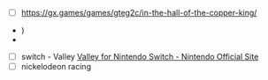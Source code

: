 - [ ] https://gx.games/games/gteg2c/in-the-hall-of-the-copper-king/
- [ ](steampowered.com))
- [](https://www.giantbomb.com/typing-of-the-date/3030-80383/#:~:text=Game%20details%20%20%20Name%20%20%20Typing,Publisher%20Pub%20...%20%204%20more%20rows%20)
- [ ] switch - Valley [Valley for Nintendo Switch - Nintendo Official Site](https://www.nintendo.com/store/products/valley-switch/)
- [ ] nickelodeon racing